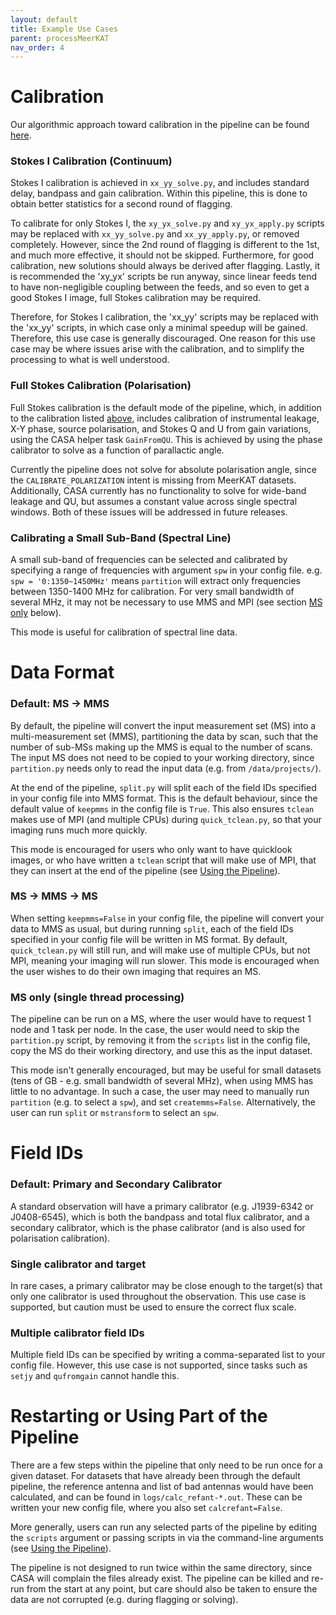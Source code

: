 ```yaml
---
layout: default
title: Example Use Cases
parent: processMeerKAT
nav_order: 4
---
```


# Calibration

Our algorithmic approach toward calibration in the pipeline can be found [here](../Calibration-in-processMeerKAT).

### Stokes I Calibration (Continuum)

Stokes I calibration is achieved in `xx_yy_solve.py`, and includes standard delay, bandpass and gain calibration. Within this pipeline, this is done to obtain better statistics for a second round of flagging.

To calibrate for only Stokes I, the `xy_yx_solve.py` and `xy_yx_apply.py` scripts may be replaced with `xx_yy_solve.py` and `xx_yy_apply.py`, or removed completely. However, since the 2nd round of flagging is different to the 1st, and much more effective, it should not be skipped. Furthermore, for good calibration, new solutions should always be derived after flagging. Lastly, it is recommended the 'xy_yx' scripts be run anyway, since linear feeds tend to have non-negligible coupling between the feeds, and so even to get a good Stokes I image, full Stokes calibration may be required.

Therefore, for Stokes I calibration, the 'xx_yy' scripts may be replaced with the 'xx_yy' scripts, in which case only a minimal speedup will be gained. Therefore, this use case is generally discouraged. One reason for this use case may be where issues arise with the calibration, and to simplify the processing to what is well understood.

### Full Stokes Calibration (Polarisation)

Full Stokes calibration is the default mode of the pipeline, which, in addition to the calibration listed [above](#stokes-i-calibration-continuum), includes calibration of instrumental leakage, X-Y phase, source polarisation, and Stokes Q and U from gain variations, using the CASA helper task `GainFromQU`. This is achieved by using the phase calibrator to solve as a function of parallactic angle.

Currently the pipeline does not solve for absolute polarisation angle, since the `CALIBRATE_POLARIZATION` intent is missing from MeerKAT datasets. Additionally, CASA currently has no functionality to solve for wide-band leakage and QU, but assumes a constant value across single spectral windows. Both of these issues will be addressed in future releases.

### Calibrating a Small Sub-Band (Spectral Line)

A small sub-band of frequencies can be selected and calibrated by specifying a range of frequencies with argument `spw` in your config file. e.g. `spw = '0:1350~1450MHz'` means `partition` will extract only frequencies between 1350-1400 MHz for calibration. For very small bandwidth of several MHz, it may not be necessary to use MMS and MPI (see section [MS only](#ms-only-single-thread-processing) below).

This mode is useful for calibration of spectral line data.

# Data Format

### Default: MS -> MMS

By default, the pipeline will convert the input measurement set (MS) into a multi-measurement set (MMS), partitioning the data by scan, such that the number of sub-MSs making up the MMS is equal to the number of scans. The input MS does not need to be copied to your working directory, since `partition.py` needs only to read the input data (e.g. from `/data/projects/`).

At the end of the pipeline, `split.py` will split each of the field IDs specified in your config file into MMS format. This is the default behaviour, since the default value of `keepmms` in the config file is `True`. This also ensures `tclean` makes use of MPI (and multiple CPUs) during `quick_tclean.py`, so that your imaging runs much more quickly.

This mode is encouraged for users who only want to have quicklook images, or who have written a `tclean` script that will make use of MPI, that they can insert at the end of the pipeline (see [Using the Pipeline](../Using-the-Pipeline#inserting-your-own-scripts)).

### MS -> MMS -> MS

When setting `keepmms=False` in your config file, the pipeline will convert your data to MMS as usual, but during running `split`, each of the field IDs specified in your config file will be written in MS format. By default, `quick_tclean.py` will still run, and will make use of multiple CPUs, but not MPI, meaning your imaging will run slower. This mode is encouraged when the user wishes to do their own imaging that requires an MS.

### MS only (single thread processing)

The pipeline can be run on a MS, where the user would have to request 1 node and 1 task per node. In the case, the user would need to skip the `partition.py` script, by removing it from the `scripts` list in the config file, copy the MS do their working directory, and use this as the input dataset.

This mode isn't generally encouraged, but may be useful for small datasets (tens of GB - e.g. small bandwidth of several MHz), when using MMS has little to no advantage. In such a case, the user may need to manually run `partition` (e.g. to select a `spw`), and set `createmms=False`. Alternatively, the user can run `split` or `mstransform` to select an `spw`.

# Field IDs

### Default: Primary and Secondary Calibrator

A standard observation will have a primary calibrator (e.g. J1939-6342 or J0408-6545), which is both the bandpass and total flux calibrator, and a secondary calibrator, which is the phase calibrator (and is also used for polarisation calibration).

### Single calibrator and target

In rare cases, a primary calibrator may be close enough to the target(s) that only one calibrator is used throughout the observation. This use case is supported, but caution must be used to ensure the correct flux scale.

### Multiple calibrator field IDs

Multiple field IDs can be specified by writing a comma-separated list to your config file. However, this use case is not supported, since tasks such as `setjy` and `qufromgain` cannot handle this.

# Restarting or Using Part of the Pipeline

There are a few steps within the pipeline that only need to be run once for a given dataset. For datasets that have already been through the default pipeline, the reference antenna and list of bad antennas would have been calculated, and can be found in `logs/calc_refant-*.out`. These can be written your new config file, where you also set `calcrefant=False`.

More generally, users can run any selected parts of the pipeline by editing the `scripts` argument or passing scripts in via the command-line arguments (see [Using the Pipeline](../Using-the-Pipeline#inserting-your-own-scripts)).

The pipeline is not designed to run twice within the same directory, since CASA will complain the files already exist. The pipeline can be killed and re-run from the start at any point, but care should also be taken to ensure the data are not corrupted (e.g. during flagging or solving).

